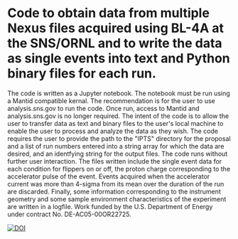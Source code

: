 # Code to obtain data from multiple Nexus files acquired using BL-4A at the SNS/ORNL and to write the data as single events into text and Python binary files for each run. The code is written as a Jupyter notebook. The notebook must be run using a Mantid compatible kernal. The recommendation is for the user to use analysis.sns.gov to run the code. Once run, access to Mantid and analysis.sns.gov is no longer required. The intent of the code is to allow the user to transfer data as text and binary files to the user's local machine to enable the user to process and analyze the data as they wish.  The code requires the user to provide the path to the "IPTS" directory for the proposal and a list of run numbers entered into a string array for which the data are desired, and an identfying string for the output files. The code runs without further user interaction. The files written include the single event data for each condition for flippers on or off, the proton charge corresponding to the accelerator pulse of the event.  Events acquired when the accelerator current was more than 4-sigma from its mean over the duration of the run are discarded. Finally, some information corresponding to the instrument geometry and some sample environment characteristics of the experiment are written in a logfile. Work funded by the U.S. Department of Energy under contract No. DE-AC05-00OR22725.

[![DOI](https://zenodo.org/badge/DOI/10.5281/zenodo.3828984.svg)](https://doi.org/10.5281/zenodo.3828984)